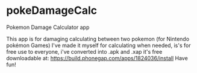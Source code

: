 # pokeDamageCalc
Pokemon Damage Calculator app

This app is for damaging calculating between two pokemon (for Nintendo pokémon Games)
I've made it myself for calculating when needed, is's for free use to everyone, i've converted into .apk and .xap
it's free downloadable at: https://build.phonegap.com/apps/1824036/install
Have fun!
